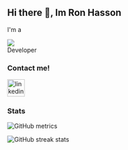 ## Hi there 👋, Im Ron Hasson
<span>
I'm a
</span>
<br>
<p>
<span>
<!--![Typing SVG](https://readme-typing-svg-ron.herokuapp.com?color=%2336BCF7&size=28&vCenter=true&width=172&height=30&lines=JavaScript;Node.js;React.js;Vue.js;Unity;Web)] -->
<img src="https://readme-typing-svg-ron.herokuapp.com?color=%2336BCF7&size=28&vCenter=true&width=172&lines=JavaScript;Node.js;React.js;Vue.js;Unity;Web"/>
</span>
 <br>
<span>
Developer
</span>
 </p>

### Contact me!
[<img src='https://cdn.jsdelivr.net/npm/simple-icons@3.0.1/icons/linkedin.svg' alt='linkedin' height='40'>](https://www.linkedin.com/in/ron-hasson/)  

<!--![GitHub stats](https://github-readme-stats.vercel.app/api?username=ronhasson&show_icons=true&count_private=true)  -->
### Stats
![GitHub metrics](https://metrics.lecoq.io/ronhasson)  

![GitHub streak stats](https://github-readme-streak-stats.herokuapp.com/?user=ronhasson)  

<!--
**ronhasson/ronhasson** is a ✨ _special_ ✨ repository because its `README.md` (this file) appears on your GitHub profile.

Here are some ideas to get you started:

- 🔭 I’m currently working on ...
- 🌱 I’m currently learning ...
- 👯 I’m looking to collaborate on ...
- 🤔 I’m looking for help with ...
- 💬 Ask me about ...
- 📫 How to reach me: ...
- 😄 Pronouns: ...
- ⚡ Fun fact: ...
-->
